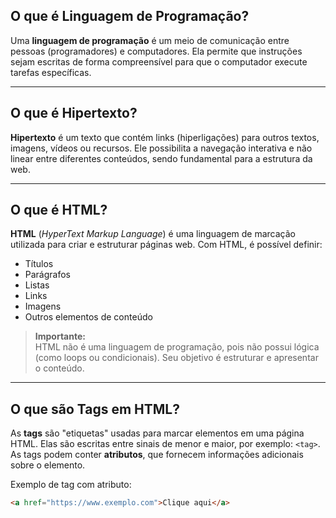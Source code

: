 ## O que é Linguagem de Programação?

Uma **linguagem de programação** é um meio de comunicação entre pessoas (programadores) e computadores. Ela permite que instruções sejam escritas de forma compreensível para que o computador execute tarefas específicas.

---

## O que é Hipertexto?

**Hipertexto** é um texto que contém links (hiperligações) para outros textos, imagens, vídeos ou recursos. Ele possibilita a navegação interativa e não linear entre diferentes conteúdos, sendo fundamental para a estrutura da web.

---

## O que é HTML?

**HTML** (*HyperText Markup Language*) é uma linguagem de marcação utilizada para criar e estruturar páginas web. Com HTML, é possível definir:

- Títulos
- Parágrafos
- Listas
- Links
- Imagens
- Outros elementos de conteúdo

> **Importante:**  
> HTML não é uma linguagem de programação, pois não possui lógica (como loops ou condicionais). Seu objetivo é estruturar e apresentar o conteúdo.

---

## O que são Tags em HTML?

As **tags** são "etiquetas" usadas para marcar elementos em uma página HTML. Elas são escritas entre sinais de menor e maior, por exemplo: `<tag>`. As tags podem conter **atributos**, que fornecem informações adicionais sobre o elemento.

Exemplo de tag com atributo:

```html
<a href="https://www.exemplo.com">Clique aqui</a>
```
